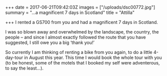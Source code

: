 +++
date = 2017-06-21T09:42:03Z
images = ["/uploads/dsc00772.jpg"]
summary = "...a magnificent 7 days in Scotland"
title = "Attilla"

+++
I rented a GS700 from you and had a magnificent 7 days in Scotland. 

I was so blown away and overwhelmed by the landscape, the country, the people – and since I almost exactly followed the route that you have suggested, I still owe you a big ‘thank you!’

So currently I am thinking of renting a bike from you again, to do a little 4-day-tour in August this year. This time I would book the whole tour with you (to be honest, some of the motels that I booked my self were adventerous, to say the least…).